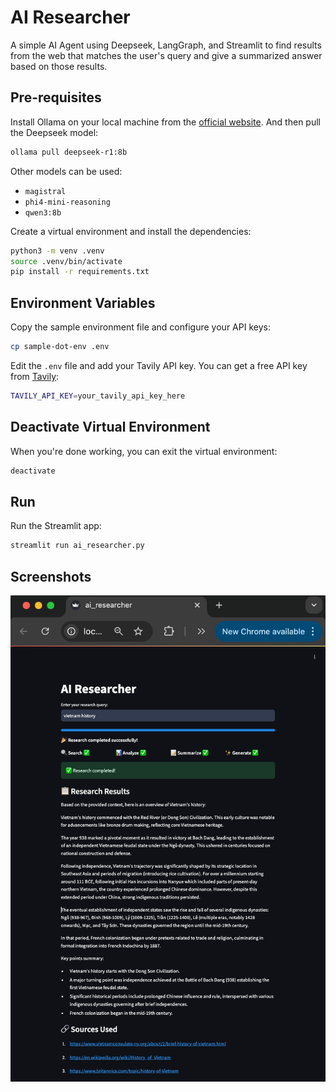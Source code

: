 # AI Researcher

A simple AI Agent using Deepseek, LangGraph, and Streamlit to find results from the web that matches the user's query and give a summarized answer based on those results.


## Pre-requisites

Install Ollama on your local machine from the [official website](https://ollama.com/). And then pull the Deepseek model:

```bash
ollama pull deepseek-r1:8b
```

Other models can be used: 

- `magistral`
- `phi4-mini-reasoning`
- `qwen3:8b`

Create a virtual environment and install the dependencies:

```bash
python3 -m venv .venv
source .venv/bin/activate
pip install -r requirements.txt
```

## Environment Variables

Copy the sample environment file and configure your API keys:

```bash
cp sample-dot-env .env
```

Edit the `.env` file and add your Tavily API key. You can get a free API key from [Tavily](https://tavily.com/):

```bash
TAVILY_API_KEY=your_tavily_api_key_here
```

## Deactivate Virtual Environment

When you're done working, you can exit the virtual environment:

```bash
deactivate
```

## Run

Run the Streamlit app:

```bash
streamlit run ai_researcher.py
```

## Screenshots

![AI Researcher Screenshot](ai_researcher.png)